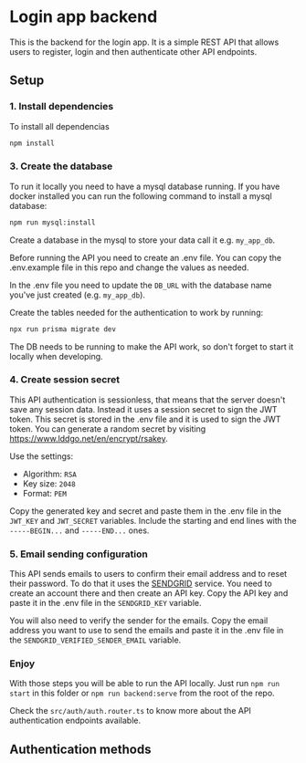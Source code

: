 # Login app backend
This is the backend for the login app. It is a simple REST API that allows users to register, login and then authenticate other API endpoints.

## Setup

### 1. Install dependencies
To install all dependencias
```bash
npm install
```
### 3. Create the database
To run it locally you need to have a mysql database running. If you have docker installed you can run the following command to install a mysql database:
```bash
npm run mysql:install
```

Create a database in the mysql to store your data call it e.g. `my_app_db`.

Before running the API you need to create an .env file. You can copy the .env.example file in this repo and change the values as needed.

In the .env file you need to update the `DB_URL` with the database name you've just created (e.g. `my_app_db`).

Create the tables needed for the authentication to work by running:

```bash
npx run prisma migrate dev
```

The DB needs to be running to make the API work, so don't forget to start it locally when developing.

### 4. Create session secret
This API authentication is sessionless, that means that the server doesn't save any session data. Instead it uses a session secret to sign the JWT token. This secret is stored in the .env file and it is used to sign the JWT token. You can generate a random secret by visiting https://www.lddgo.net/en/encrypt/rsakey.

Use the settings:
* Algorithm: `RSA`
* Key size: `2048`
* Format: `PEM`

Copy the generated key and secret and paste them in the .env file in the `JWT_KEY` and `JWT_SECRET` variables. Include the starting and end lines with the `-----BEGIN...` and `-----END...` ones.

### 5. Email sending configuration
This API sends emails to users to confirm their email address and to reset their password. To do that it uses the [SENDGRID](https://sendgrid.com/) service. You need to create an account there and then create an API key. Copy the API key and paste it in the .env file in the `SENDGRID_KEY` variable.

You will also need to verify the sender for the emails. Copy the email address you want to use to send the emails and paste it in the .env file in the `SENDGRID_VERIFIED_SENDER_EMAIL` variable.

### Enjoy
With those steps you will be able to run the API locally. Just run `npm run start` in this folder or `npm run backend:serve` from the root of the repo.

Check the `src/auth/auth.router.ts` to know more about the API authentication endpoints available.

## Authentication methods